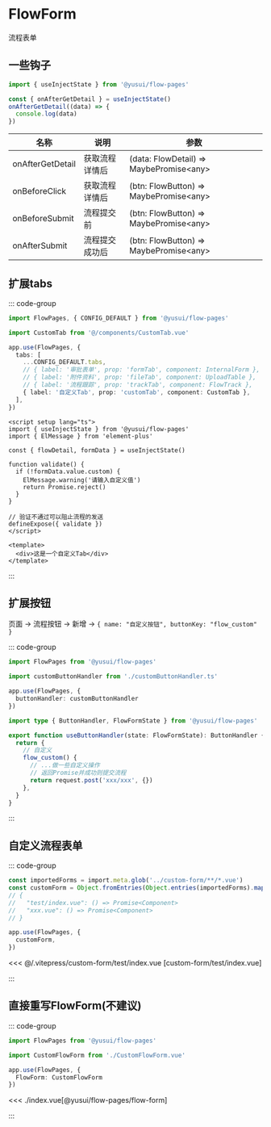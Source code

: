 # FlowForm

流程表单

## 一些钩子

```ts
import { useInjectState } from '@yusui/flow-pages'

const { onAfterGetDetail } = useInjectState()
onAfterGetDetail((data) => {
  console.log(data)
})
```

| 名称             | 说明           | 参数                                     |
| ---------------- | -------------- | ---------------------------------------- |
| onAfterGetDetail | 获取流程详情后 | (data: FlowDetail) => MaybePromise<any\> |
| onBeforeClick    | 获取流程详情后 | (btn: FlowButton) => MaybePromise<any\>  |
| onBeforeSubmit   | 流程提交前     | (btn: FlowButton) => MaybePromise<any\>  |
| onAfterSubmit    | 流程提交成功后 | (btn: FlowButton) => MaybePromise<any\>  |

## 扩展tabs

::: code-group

```ts [main.ts]
import FlowPages, { CONFIG_DEFAULT } from '@yusui/flow-pages'

import CustomTab from '@/components/CustomTab.vue'

app.use(FlowPages, {
  tabs: [
    ...CONFIG_DEFAULT.tabs,
    // { label: '审批表单', prop: 'formTab', component: InternalForm },
    // { label: '附件资料', prop: 'fileTab', component: UploadTable },
    // { label: '流程跟踪', prop: 'trackTab', component: FlowTrack },
    { label: '自定义Tab', prop: 'customTab', component: CustomTab },
  ],
})
```

```vue [CustomTab.vue]
<script setup lang="ts">
import { useInjectState } from '@yusui/flow-pages'
import { ElMessage } from 'element-plus'

const { flowDetail, formData } = useInjectState()

function validate() {
  if (!formData.value.custom) {
    ElMessage.warning('请输入自定义值')
    return Promise.reject()
  }
}

// 验证不通过可以阻止流程的发送
defineExpose({ validate })
</script>

<template>
  <div>这是一个自定义Tab</div>
</template>
```

:::

## 扩展按钮

页面 -> 流程按钮 -> 新增 -> `{ name: "自定义按钮", buttonKey: "flow_custom" }`

::: code-group

```ts [main.ts]
import FlowPages from '@yusui/flow-pages'

import customButtonHandler from './customButtonHandler.ts'

app.use(FlowPages, {
  buttonHandler: customButtonHandler
})
```

```ts [customButtonHandler.ts]
import type { ButtonHandler, FlowFormState } from '@yusui/flow-pages'

export function useButtonHandler(state: FlowFormState): ButtonHandler {
  return {
    // 自定义
    flow_custom() {
      // ...做一些自定义操作
      // 返回Promise并成功则提交流程
      return request.post('xxx/xxx', {})
    },
  }
}
```

:::

## 自定义流程表单

::: code-group

```ts [main.ts]
const importedForms = import.meta.glob('../custom-form/**/*.vue')
const customForm = Object.fromEntries(Object.entries(importedForms).map(([key, value]) => [key.replace('../custom-form/', ''), value]))
// {
//   "test/index.vue": () => Promise<Component>
//   "xxx.vue": () => Promise<Component>
// }

app.use(FlowPages, {
  customForm,
})
```

<<< @/.vitepress/custom-form/test/index.vue [custom-form/test/index.vue]

:::

## 直接重写FlowForm(不建议)

::: code-group

```ts [main.ts]
import FlowPages from '@yusui/flow-pages'

import CustomFlowForm from './CustomFlowForm.vue'

app.use(FlowPages, {
  FlowForm: CustomFlowForm
})
```

<<< ./index.vue[@yusui/flow-pages/flow-form]

:::
